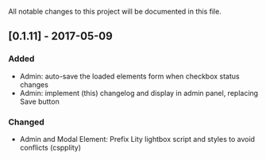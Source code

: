 All notable changes to this project will be documented in this file.

<!--- The format is based on [Keep a Changelog](http://keepachangelog.com/) -->
<!--- and this project adheres to [Semantic Versioning](http://semver.org/). -->

## [0.1.11] - 2017-05-09
### Added
- Admin: auto-save the loaded elements form when checkbox status changes
- Admin: implement (this) changelog and display in admin panel, replacing Save button
### Changed
- Admin and Modal Element: Prefix Lity lightbox script and styles to avoid conflicts (cspplity)
